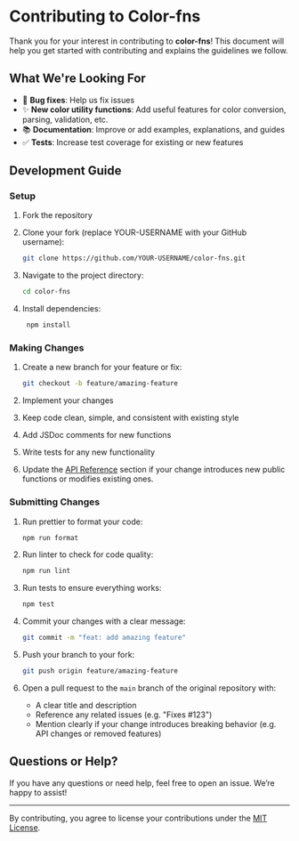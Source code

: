 # Contributing to Color-fns

Thank you for your interest in contributing to **color-fns**! This document will help you get started with contributing and explains the guidelines we follow.

## What We're Looking For

- 🐛 **Bug fixes**: Help us fix issues
- ✨ **New color utility functions**: Add useful features for color conversion, parsing, validation, etc.
- 📚 **Documentation**: Improve or add examples, explanations, and guides
- ✅ **Tests**: Increase test coverage for existing or new features

## Development Guide

### Setup

1. Fork the repository
2. Clone your fork (replace YOUR-USERNAME with your GitHub username):

   ```bash
   git clone https://github.com/YOUR-USERNAME/color-fns.git
   ```

3. Navigate to the project directory:
   ```bash
   cd color-fns
   ```
4. Install dependencies:

   ```bash
    npm install
   ```

### Making Changes

1. Create a new branch for your feature or fix:

   ```bash
   git checkout -b feature/amazing-feature
   ```

2. Implement your changes

3. Keep code clean, simple, and consistent with existing style

4. Add JSDoc comments for new functions

5. Write tests for any new functionality

6. Update the [API Reference](README.md) section if your change introduces new public functions or modifies existing ones.

### Submitting Changes

1. Run prettier to format your code:

   ```bash
   npm run format
   ```

2. Run linter to check for code quality:

   ```bash
   npm run lint
   ```

3. Run tests to ensure everything works:

   ```bash
   npm test
   ```

4. Commit your changes with a clear message:

   ```bash
   git commit -m "feat: add amazing feature"
   ```

5. Push your branch to your fork:

   ```bash
   git push origin feature/amazing-feature
   ```

6. Open a pull request to the `main` branch of the original repository with:
   - A clear title and description
   - Reference any related issues (e.g. "Fixes #123")
   - Mention clearly if your change introduces breaking behavior (e.g. API changes or removed features)

## Questions or Help?

If you have any questions or need help, feel free to open an issue. We’re happy to assist!

---

By contributing, you agree to license your contributions under the [MIT License](LICENSE).
